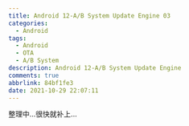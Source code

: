 ```yaml
---
title: Android 12-A/B System Update Engine 03
categories:
  - Android
tags:
  - Android
  - OTA
  - A/B System
description: Android 12-A/B System Update Engine
comments: true
abbrlink: 84bf1fe3
date: 2021-10-29 22:07:11
---
```

<!--more-->
<meta name="referrer" content="no-referrer"/>

整理中...很快就补上...